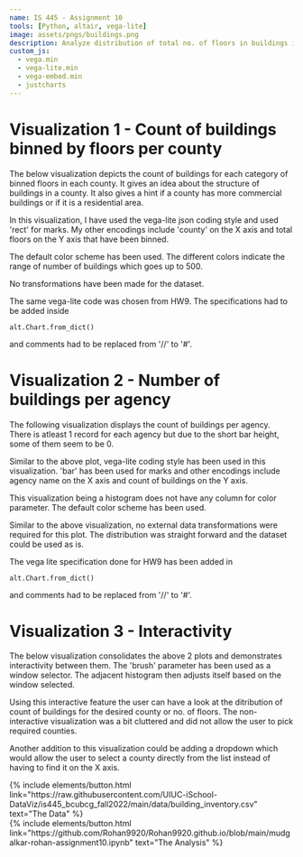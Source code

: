 ```yaml
---
name: IS 445 - Assignment 10
tools: [Python, altair, vega-lite]
image: assets/pngs/buildings.png
description: Analyze distribution of total no. of floors in buildings in different counties and agencies.
custom_js:
  - vega.min
  - vega-lite.min
  - vega-embed.min
  - justcharts
---
```



# Visualization 1 - Count of buildings binned by floors per county

The below visualization depicts the count of buildings for each category of binned floors in each county. It gives an idea about the structure of buildings in a county. It also gives a hint if a county has more commercial buildings or if it is a residential area.

In this visualization, I have used the vega-lite json coding style and used 'rect' for marks. My other encodings include 'county' on the X axis and total floors on the Y axis that have been binned.

The default color scheme has been used. The different colors indicate the range of number of buildings which goes up to 500.

No transformations have been made for the dataset. 

The same vega-lite code was chosen from HW9. The specifications had to be added inside 
```
alt.Chart.from_dict()
```
and comments had to be replaced from '//' to '#'.

<vegachart schema-url="{{ site.baseurl }}/assets/json/heat_map.json" style="width: 100%"></vegachart>

# Visualization 2 - Number of buildings per agency

The following visualization displays the count of buildings per agency. There is atleast 1 record for each agency but due to the short bar height, some of them seem to be 0.

Similar to the above plot, vega-lite coding style has been used in this visualization. 'bar' has been used for marks and other encodings include agency name on the X axis and count of buildings on the Y axis. 

This visualization being a histogram does not have any column for color parameter. The default color scheme has been used.

Similar to the above visualization, no external data transformations were required for this plot. The distribution was straight forward and the dataset could be used as is.

The vega lite specification done for HW9 has been added in 

```
alt.Chart.from_dict()
```

and comments had to be replaced from '//' to '#'.

<vegachart schema-url="{{ site.baseurl }}/assets/json/hist.json" style="width: 100%"></vegachart>

# Visualization 3 - Interactivity

The below visualization consolidates the above 2 plots and demonstrates interactivity between them. The 'brush' parameter has been used as a window selector. The adjacent histogram then adjusts itself based on the window selected.

Using this interactive feature the user can have a look at the ditribution of count of buildings for the desired county or no. of floors. The non-interactive visualization was a bit cluttered and did not allow the user to pick required counties. 

Another addition to this visualization could be adding a dropdown which would allow the user to select a county directly from the list instead of having to find it on the X axis.

<vegachart schema-url="{{ site.baseurl }}/assets/json/dashboard.json" style="width: 100%"></vegachart>


<div class="left">
{% include elements/button.html link="https://raw.githubusercontent.com/UIUC-iSchool-DataViz/is445_bcubcg_fall2022/main/data/building_inventory.csv" text="The Data" %}
</div>

<div class="right">
{% include elements/button.html link="https://github.com/Rohan9920/Rohan9920.github.io/blob/main/mudgalkar-rohan-assignment10.ipynb" text="The Analysis" %}
</div>

